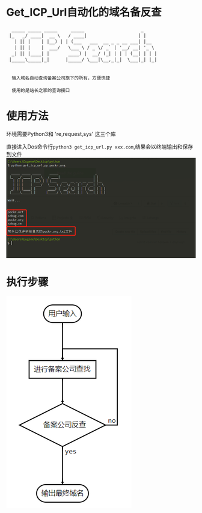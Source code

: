 # Get_ICP_Url自动化的域名备反查

```
  _____ _____ _____     _____                     _     
 |_   _/ ____|  __ \   / ____|                   | |    
   | || |    | |__) | | (___   ___  __ _ _ __ ___| |__  
   | || |    |  ___/   \___ \ / _ \/ _` | '__/ __| '_ \ 
  _| || |____| |       ____) |  __/ (_| | | | (__| | | |
 |_____\_____|_|      |_____/ \___|\__,_|_|  \___|_| |_|
 
 
  输入域名自动查询备案公司旗下的所有，方便快捷
  
  使用的是站长之家的查询接口
```

# 使用方法


环境需要Python3和 're,request,sys' 这三个库


直接进入Dos命令行`python3 get_icp_url.py xxx.com`,结果会以终端输出和保存到文件
![Result](/img/result.jpg)
# 执行步骤
![Flow](img/flow.jpg)
